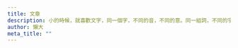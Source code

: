 ```yaml
---
title: 文章
description: 小的時候，就喜歡文字，同一個字，不同的音，不同的意。同一組詞，不同的字，不同的義。長大後，幫人們處理財務規劃。同樣的錢，不同的人，不同的結果。發現，當人們都以為錢要用「快」來解決時，回頭看，處理錢跟寫文章一樣，從來都不是求「快」，而是求「美」。
author: 懶大
meta_title: ""
---
```

